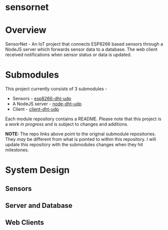 # sensornet

# Overview

SensorNet - An IoT project that connects ESP8266 based sensors through a NodeJS server which forwards sensor data to a database. The web client received notifications when sensor status or data is updated.

# Submodules

This project currently consists of 3 submodules - 

* Sensors - [esp8266-dht-udp](<https://github.com/jxmot/esp8266-dht-udp>)
* A NodeJS server - [node-dht-udp](<https://github.com/jxmot/node-dht-udp>)
* Client - [client-dht-udp](<https://github.com/jxmot/client-dht-udp>)

Each module repository contains a README. Please note that this project is a *work in progress* and is subject to changes and additions.

**NOTE:** The repo links above point to the original submodule repositories. They *may* be different from what is pointed to within this repository. I will update this repository with the submodules changes when they hit milestones.

# System Design

## Sensors

## Server and Database

## Web Clients

